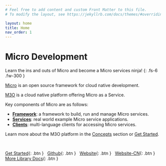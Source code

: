 ```yaml
---
# Feel free to add content and custom Front Matter to this file.
# To modify the layout, see https://jekyllrb.com/docs/themes/#overriding-theme-defaults

layout: home
title: Home
nav_order: 1
---
```


# Micro Development

Learn the ins and outs of Micro and become a Micro services ninja!
{: .fs-6 .fw-300 }

[Micro](https://micro.mu) is an open source framework for cloud native development.

[M3O](https://m3o.com) is a cloud native platform offering Micro as a Service.

Key components of Micro are as follows:

* **[Framework](https://github.com/micro/micro)**: a framework to build, run and manage Micro services.
* **[Services](https://github.com/micro/services)**: real world example Micro service applications.
* **[Clients](https://github.com/micro/clients)**: multi-language clients for accessing Micro services.

Learn more about the M3O platform in the [Concepts](/concepts) section or [Get Started](/getting-started).

<br />

[Get Started](/getting-started){: .btn } &nbsp;
[Github](https://github.com/micro-community){: .btn }  &nbsp;
[Website](https://micro.arch.run/){: .btn }  &nbsp;
[Website-CN](https://microhq.cn/){: .btn }  &nbsp;
[More Library Docs](https://micro-community.github.io/website/docs/){: .btn }

<div style="height: 320px"></div>
